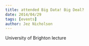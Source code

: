 ```yaml
---
title: attended Big Data! Big Deal?
date: 2014/04/29
tags: [events]
author: Jez Nicholson
---
```

University of Brighton lecture
